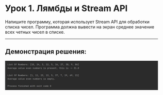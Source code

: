 # Урок 1. Лямбды и Stream API

Напишите программу, которая использует Stream API для обработки списка чисел. 
Программа должна вывести на экран среднее значение всех четных чисел в списке.

-----------------------------------------------------
## Демонстрация решения:

![](image/average.jpg)

